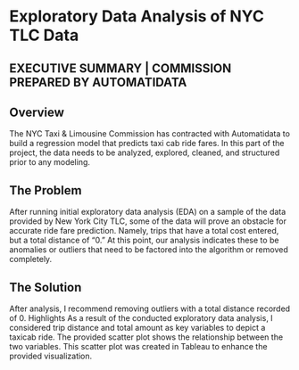 # Exploratory Data Analysis of NYC TLC Data
## EXECUTIVE SUMMARY | COMMISSION PREPARED BY AUTOMATIDATA 


## Overview
The NYC Taxi & Limousine Commission has contracted with Automatidata to build a regression model that predicts taxi cab ride fares. In this part of the project, the data needs to be analyzed, explored, cleaned, and structured prior to any modeling.

## The Problem
After running initial exploratory data analysis (EDA) on a sample of the data provided by New York City TLC, some of the data will prove an obstacle for accurate ride fare prediction.
Namely, trips that have a total cost entered, but a total distance of “0.” At this point, our analysis indicates these to be anomalies or outliers that need to be factored into the algorithm or removed completely.

## The Solution
After analysis, I recommend removing outliers with a total distance recorded of 0. Highlights
As a result of the conducted exploratory data analysis, I considered trip distance and total amount as key variables to depict a taxicab ride. 
The provided scatter plot shows the relationship between the two variables. This scatter plot was created in Tableau to enhance the provided visualization.

<p align="center">
    <src="https://github.com/user-attachments/assets/948e78d0-2387-49ab-ac6a-1b57f804f298"
 alt="Graph displaying New York City TLC data plotting variables for total distance and total amount.">
</p>
